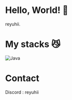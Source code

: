 # Hello, World! 👋

reyuhii.

# My stacks 😼
![Java](https://img.shields.io/badge/java-%23ED8B00.svg?style=for-the-badge&logo=openjdk&logoColor=white)

# Contact
Discord : reyuhii
